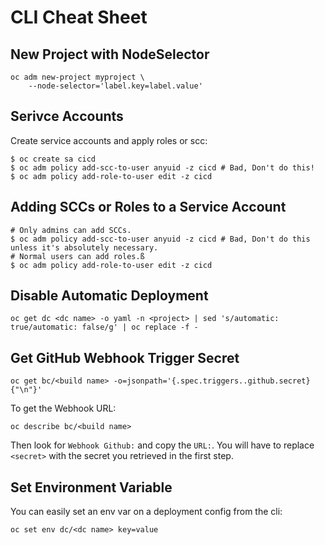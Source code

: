 # CLI Cheat Sheet

## New Project with NodeSelector

```
oc adm new-project myproject \
    --node-selector='label.key=label.value'
```

## Serivce Accounts

Create service accounts and apply roles or scc:
```
$ oc create sa cicd
$ oc adm policy add-scc-to-user anyuid -z cicd # Bad, Don't do this!
$ oc adm policy add-role-to-user edit -z cicd
```

## Adding SCCs or Roles to a Service Account

```
# Only admins can add SCCs.
$ oc adm policy add-scc-to-user anyuid -z cicd # Bad, Don't do this unless it's absolutely necessary.
# Normal users can add roles.ß
$ oc adm policy add-role-to-user edit -z cicd
```

## Disable Automatic Deployment

```
oc get dc <dc name> -o yaml -n <project> | sed 's/automatic: true/automatic: false/g' | oc replace -f -
```

## Get GitHub Webhook Trigger Secret

```
oc get bc/<build name> -o=jsonpath='{.spec.triggers..github.secret}{"\n"}'
```

To get the Webhook URL:

```
oc describe bc/<build name>
```

Then look for `Webhook Github:` and copy the `URL:`.  You will have to replace `<secret>` with the secret you retrieved in the first step.

## Set Environment Variable

You can easily set an env var on a deployment config from the cli:

```
oc set env dc/<dc name> key=value
```
